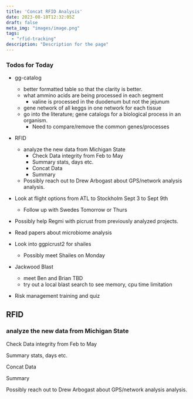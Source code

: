 ```yaml
---
title: 'Concat RFID Analysis'
date: 2023-08-10T12:32:05Z
draft: false
meta_img: "images/image.png"
tags:
  - "rfid-tracking"
description: "Description for the page"
---
```


### Todos for Today

- gg-catalog
  - better formatted table so that the clarity is better.
  - what ammino acids are being processed in each segment
    - valine is processed in the duodenum but not the jejunum
  - gene network of all keggs in one network for each tissue
  - go into the literature; gene catalogs for a biological process in an organism.
      - Need to compare/remove the common genes/processes 
      
- RFID
  - analyze the new data from Michigan State
    - Check Data integrity from Feb to May
    - Summary stats, days etc.
    - Concat Data
    - Summary
  - Possibly reach out to Drew Arbogast about GPS/network analysis analysis. 

- Look at flight options from ATL to Stockholm Sept 3 to Sept 9th
  - Follow up with Swedes Tomorrow or Thurs
- Possibly help Regmi with picrust from previously analyzed projects. 
 
- Read papers about microbiome analysis

- Look into ggpicrust2 for shailes
  - Possibly meet Shailes on Monday
  
- Jackwood Blast
  - meet Ben and Brian TBD
  - try out a local blast search to see memory, cpu time limitation
  
- Risk management training and quiz

## RFID

### analyze the new data from Michigan State

Check Data integrity from Feb to May

Summary stats, days etc.

Concat Data

Summary

Possibly reach out to Drew Arbogast about GPS/network analysis analysis. 
